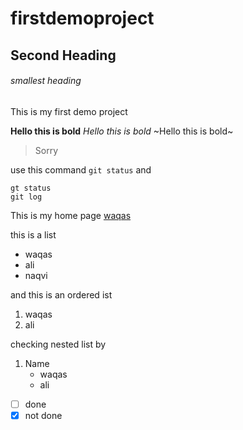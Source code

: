 # firstdemoproject

## Second Heading 

###### smallest heading 
This is my first demo project

**Hello this is bold**
*Hello this is bold*
~Hello this is bold~


>Sorry


use this command `git status` and
 
``` 
gt status
git log
```

This is my home page [waqas](www.github.com)

this is a list 
- waqas
- ali
- naqvi

and this is an ordered ist
1. waqas
2. ali

checking nested list by
1. Name
   - waqas
   - ali
 
- [ ] done
- [x] not done
